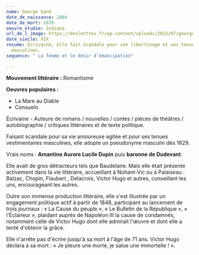 ```yaml
---
name: George Sand
date_de_naissance: 1804
date_de_mort: 1876
oeuvre_etudie: Indiana
url_de_l_image: https://deslettres.fr/wp-content/uploads/2013/07/georgesand.png
date_siecle: XIX
resume: Écrivaine, elle fait scandale pour son libertinage et ses tenues vestimentaires
  masculines.
sequence: " La femme et le désir d’émancipation"

---
```

**Mouvement littéraire :** Romantisme

**Oeuvres populaires :**

* La Mare au Diable
* Consuelo

Écrivaine - Auteure de romans / nouvelles / contes / pièces de théâtres /  autobiographie / critiques littéraires et de texte politique.

Faisant scandale pour sa vie amoureuse agitée et pour ses tenues vestimentaires masculines, elle adopte un pseudonyme masculin dès 1829.

Vrais noms :  **Amantine Aurore Lucile Dupin** puis **baronne de Dudevant**.

Elle avait de gros détracteurs tels que Baudelaire.
Mais elle était présente activement dans la vie littéraire, accueillant à Nohant-Vic ou à Palaiseau : Balzac, Chopin, Flaubert , Delacroix, Victor Hugo et autres, conseillant les uns, encourageant les autres.

Outre son immense production littéraire, elle s'est illustrée par un engagement politique actif à partir de 1848, participant au lancement de trois journaux : « La Cause du peuple », « Le Bulletin de la République », « l'Éclaireur », plaidant auprès de Napoléon III la cause de condamnés, notamment celle de Victor Hugo dont elle admirait l'œuvre et dont elle a tenté d'obtenir la grâce.

Elle n'arrête pas d'écrire jusqu'à sa mort à l'âge de 71 ans. Victor Hugo déclara à sa mort : « Je pleure une morte, je salue une immortelle ! ».